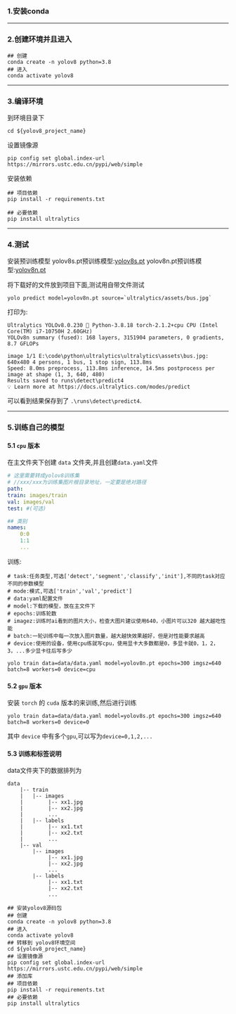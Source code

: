 ### 1.安装conda

---
### 2.创建环境并且进入
```shell
## 创建
conda create -n yolov8 python=3.8
## 进入
conda activate yolov8
```

---
### 3.编译环境
到环境目录下
```shell
cd ${yolov8_project_name}
```

设置镜像源
```shell
pip config set global.index-url https://mirrors.ustc.edu.cn/pypi/web/simple
```

安装依赖
```shell
## 项目依赖
pip install -r requirements.txt

## 必要依赖
pip install ultralytics
```

---
### 4.测试
安装预训练模型
yolov8s.pt预训练模型:[yolov8s.pt](https://github.com/ultralytics/assets/releases/download/v0.0.0/yolov8s.pt)
yolov8n.pt预训练模型:[yolov8n.pt](https://github.com/ultralytics/assets/releases/download/v0.0.0/yolov8n.pt)


将下载好的文件放到项目下面,测试用自带文件测试
```shell
yolo predict model=yolov8n.pt source=`ultralytics/assets/bus.jpg`
```

打印为:
```shell
Ultralytics YOLOv8.0.230 🚀 Python-3.8.18 torch-2.1.2+cpu CPU (Intel Core(TM) i7-10750H 2.60GHz)
YOLOv8n summary (fused): 168 layers, 3151904 parameters, 0 gradients, 8.7 GFLOPs

image 1/1 E:\code\python\ultralytics\ultralytics\assets\bus.jpg: 640x480 4 persons, 1 bus, 1 stop sign, 113.8ms
Speed: 8.0ms preprocess, 113.8ms inference, 14.5ms postprocess per image at shape (1, 3, 640, 480)
Results saved to runs\detect\predict4
💡 Learn more at https://docs.ultralytics.com/modes/predict
```

可以看到结果保存到了 `.\runs\detect\predict4`.


---
### 5.训练自己的模型
#### 5.1 `cpu` 版本
在主文件夹下创建 `data` 文件夹,并且创建`data.yaml`文件
```yaml
# 这里需要转成yolov8训练集 
# //xxx/xxx为训练集图片根目录地址，一定要是绝对路径
path:
train: images/train    
val: images/val
test: #(可选)

## 类别
names:
    0:0
    1:1
    ...

```

训练:
```shell
# task:任务类型,可选['detect','segment','classify','init'],不同的task对应不同的参数模型
# mode:模式,可选['train','val','predict']
# data:yaml配置文件
# model:下载的模型，放在主文件下
# epochs:训练轮数
# imagez:训练时ai看到的图片大小，检查大图片建议使用640，小图片可以320 越大越吃性能
# batch:一轮训练中每一次放入图片数量，越大越快效果越好，但是对性能要求越高
# device:使用的设备，使用cpu练就写cpu，使用显卡大多数都是0，多显卡就0，1，2，3，...多少显卡往后写多少

yolo train data=data/data.yaml model=yolov8n.pt epochs=300 imgsz=640 batch=8 workers=0 device=cpu
```


#### 5.2 `gpu` 版本
安装 `torch` 的 `cuda` 版本的来训练,然后进行训练

```shell
yolo train data=data/data.yaml model=yolov8s.pt epochs=300 imgsz=640 batch=8 workers=0 device=0
```

其中 `device` 中有多个`gpu`,可以写为`device=0,1,2,...`



#### 5.3 训练和标签说明
data文件夹下的数据排列为
```
data
    |-- train
    |   |-- images
    |        |-- xx1.jpg
    |        |-- xx2.jpg
    |        ...
    |   |-- labels
    |        |-- xx1.txt
    |        |-- xx2.txt
    |        ...
    |-- val
        |-- images
             |-- xx1.jpg
             |-- xx2.jpg
             ...
        |-- labels
             |-- xx1.txt
             |-- xx2.txt
             ...
```



```shell
## 安装yolov8源码包
## 创建
conda create -n yolov8 python=3.8
## 进入
conda activate yolov8
## 转移到 yolov8环境空间
cd ${yolov8_project_name}
## 设置镜像源
pip config set global.index-url https://mirrors.ustc.edu.cn/pypi/web/simple
## 添加库
## 项目依赖
pip install -r requirements.txt
## 必要依赖
pip install ultralytics
```
